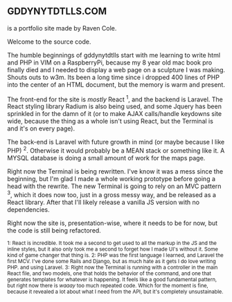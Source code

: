 GDDYNYTDTLLS.COM
----------------
is a portfolio site made by Raven Cole.

Welcome to the source code.

The humble beginnings of gddynytdtlls start with me learning to write html
and PHP in VIM on a RaspberryPi, because my 8 year old mac book pro finally
died and I needed to display a web page on a sculpture I was making. 
Shouts outs to w3m. Its been a long time since i dropped 400 lines of PHP into the
center of an HTML document, but the memory is warm and present.

The front-end for the site is *mostly* React <sup>1</sup>, and the backend is Laravel.
The React styling library Radium is also being used, and some Jquery
has been sprinkled in for the damn of it (or to make AJAX calls/handle keydowns
site wide, because the thing as a whole isn't using React, but the Terminal is and it's
on every page). 

The back-end is Laravel with future growth in mind (or maybe because I like PHP) <sup>2</sup>. Otherwise it would probably be a MEAN stack or something like it. A MYSQL database is doing a small amount of work for the maps page.

Right now the Terminal is being rewritten. I've know it was a mess since the 
beginning, but I'm glad I made a whole working prototype before going a head
with the rewrite. The new Terminal is going to rely on an MVC pattern <sup>3</sup>, which it does
now too, just in a gross messy way,  and be released as a React library. After that
I'll likely release a vanilla JS version with no dependencies. 

Right now the site is, presentation-wise, where it needs to be for now, but the 
code is still being refactored. 

<sup>1: 
    React is incredible. It took me a second to get used to all the markup in the JS and the
    inline styles, but it also only took me a second to forget how I made UI's without it. 
    Some kind of game changer that thing is.
</sup>
<sup>
    2:
    PHP was the first language I learned, and Laravel the first MCV. I've done some
    Rails and Django, but as much hate as it gets I do love writing PHP. and using Laravel.
</sup>
<sup>
    3: 
    Right now the Terminal is running with a controller in the main React file, and two
    models, one that holds the behavior of the command, and one that generates templates
    for whatever is happening. It feels like a good fundamental pattern, but right now
    there is *waaay* too much repeated code. Which for the moment is fine, because it revealed
    a lot about what I need from the API, but it's completely unsustainable. 
</sup>
